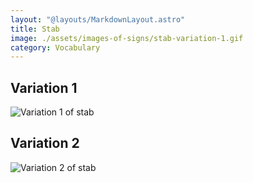 ```yaml
---
layout: "@layouts/MarkdownLayout.astro"
title: Stab
image: ./assets/images-of-signs/stab-variation-1.gif
category: Vocabulary
---
```


## Variation 1

![Variation 1 of stab](@signs/stab-variation-1.gif)

## Variation 2

![Variation 2 of stab](@signs/stab-variation-2.gif)
